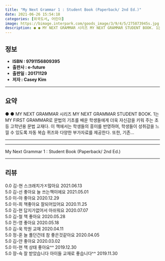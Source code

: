 ```yaml
---
title: "My Next Grammar 1 : Student Book (Paperback/ 2nd Ed.)"
date: 2021-06-26 15:54:18
categories: [외국도서, 어린이]
image: https://bimage.interpark.com/goods_image/3/9/4/5/275873945s.jpg
description: ● ● MY NEXT GRAMMAR 시리즈 MY NEXT GRAMMAR STUDENT BOOK. 1는 MY FIRST GRAMMAR로 문법의 기초를 배운 학생들에게 더욱 자신감을 키워 주는 초등 고학년용 문법 교재다. 이 책에서는 학생들의 흥미를 반영하여, 학생들이 성취감을 느낄 수
---
```


## **정보**

- **ISBN : 9791156809395**
- **출판사 : e-future**
- **출판일 : 20171129**
- **저자 : Casey Kim**

------



## **요약**

●  ●  MY NEXT GRAMMAR 시리즈 MY NEXT GRAMMAR STUDENT BOOK. 1는 MY FIRST GRAMMAR로 문법의 기초를 배운 학생들에게 더욱 자신감을 키워 주는 초등 고학년용 문법 교재다. 이 책에서는 학생들의 흥미를 반영하여, 학생들이 성취감을 느낄 수 있도록 자동 복습 퀴즈와 다양한 부가자료를 제공한다. 또한, 기존... 

------



------


My Next Grammar 1 : Student Book (Paperback/ 2nd Ed.) 

------


## **리뷰** 

0.0 김-현 스크래치가ㅈ많아요 2021.06.13 <br/>5.0 김-선 좋아요 늘 쓰는책이에요 2021.05.01 <br/>5.0 이-아 좋아요 2020.12.29 <br/>5.0 이-희 책좋아요 잘되어있어요 2020.11.25 <br/>5.0 김-현 답지가없어서 아쉬워요 2020.07.07 <br/>5.0 김-철 책 좋아요 2020.05.28 <br/>5.0 전-영 좋아요 2020.05.18 <br/>5.0 김-욱 학원 교재 2020.04.11 <br/>5.0 정-훈 늘 풀던건데 참 좋은것같아요 2020.04.05 <br/>5.0 김-얀 좋아요 2020.03.02 <br/>5.0 이-현 책 상태 좋아요^^ 2019.12.30 <br/>5.0 장-숙 잘 받았습니다 아이들 교재로 좋습니다^^ 2019.11.30 <br/>